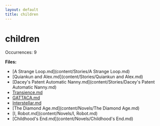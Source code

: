 ```yaml
---
layout: default
title: children
---
```

# children

Occurrences: 9

**Files:**

- [A Strange Loop.md](content/Stories/A Strange Loop.md)
- [Quiankun and Alex.md](content/Stories/Quiankun and Alex.md)
- [Dacey's Patent Automatic Nanny.md](content/Stories/Dacey's Patent Automatic Nanny.md)
- [Transience.md](content/Stories/Transience.md)
- [GATTACA.md](content/Movies/GATTACA.md)
- [Interstellar.md](content/Movies/Interstellar.md)
- [The Diamond Age.md](content/Novels/The Diamond Age.md)
- [I, Robot.md](content/Novels/I, Robot.md)
- [Childhood's End.md](content/Novels/Childhood's End.md)
